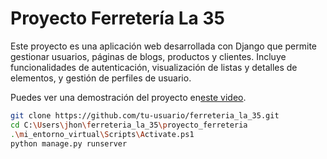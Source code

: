 # Proyecto Ferretería La 35

Este proyecto es una aplicación web desarrollada con Django que permite gestionar usuarios, páginas de blogs, productos y clientes. Incluye funcionalidades de autenticación, visualización de listas y detalles de elementos, y gestión de perfiles de usuario.



Puedes ver una demostración del proyecto en[este video](https://youtu.be/_js8uxIJfss).




```bash
git clone https://github.com/tu-usuario/ferreteria_la_35.git
cd C:\Users\jhon\ferreteria_la_35\proyecto_ferreteria
.\mi_entorno_virtual\Scripts\Activate.ps1
python manage.py runserver



